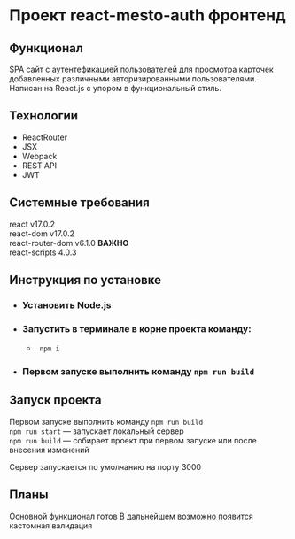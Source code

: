 # Проект react-mesto-auth фронтенд
## Функционал
SPA сайт с аутентефикацией пользователей для просмотра карточек добавленных различными авторизированными пользователями. Написан на React.js с упором в функциональный стиль. 

## Технологии
- ReactRouter
- JSX
- Webpack
- REST API
- JWT

## Системные требования
react v17.0.2  
react-dom v17.0.2  
react-router-dom v6.1.0 **ВАЖНО**  
react-scripts 4.0.3

## Инструкция по установке
* ### Установить Node.js
* ### Запустить в терминале в корне проекта команду:
    * ```bash
       npm i
      ```
* ### Первом запуске выполнить команду ```npm run build```
## Запуск проекта
Первом запуске выполнить команду `npm run build`  
`npm run start` — запускает локальный сервер  
`npm run build` — собирает проект при первом запуске или после внесения изменений  

Сервер запускается по умолчанию на порту 3000

## Планы
Основной функционал готов
В дальнейшем возможно появится кастомная валидация
